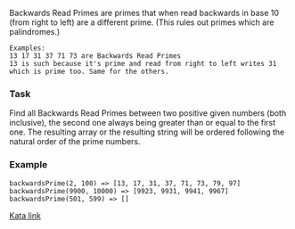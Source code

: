 Backwards Read Primes are primes that when read backwards in base 10 (from right to left) are a different prime. (This rules out primes which are palindromes.)

```
Examples:
13 17 31 37 71 73 are Backwards Read Primes
13 is such because it's prime and read from right to left writes 31 which is prime too. Same for the others.
```

### Task
Find all Backwards Read Primes between two positive given numbers (both inclusive), the second one always being greater than or equal to the first one. The resulting array or the resulting string will be ordered following the natural order of the prime numbers.

### Example
```
backwardsPrime(2, 100) => [13, 17, 31, 37, 71, 73, 79, 97]
backwardsPrime(9900, 10000) => [9923, 9931, 9941, 9967]
backwardsPrime(501, 599) => []
```

[Kata link](https://www.codewars.com/kata/5539fecef69c483c5a000015)